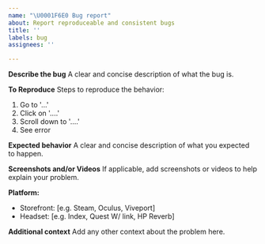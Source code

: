 ```yaml
---
name: "\U0001F6E0 Bug report"
about: Report reproduceable and consistent bugs
title: ''
labels: bug
assignees: ''

---
```


**Describe the bug**
A clear and concise description of what the bug is.

**To Reproduce**
Steps to reproduce the behavior:
1. Go to '...'
2. Click on '....'
3. Scroll down to '....'
4. See error

**Expected behavior**
A clear and concise description of what you expected to happen.

**Screenshots and/or Videos**
If applicable, add screenshots or videos to help explain your problem.

**Platform:**
 - Storefront: [e.g. Steam, Oculus, Viveport]
 - Headset: [e.g. Index, Quest W/ link, HP Reverb]

**Additional context**
Add any other context about the problem here.
